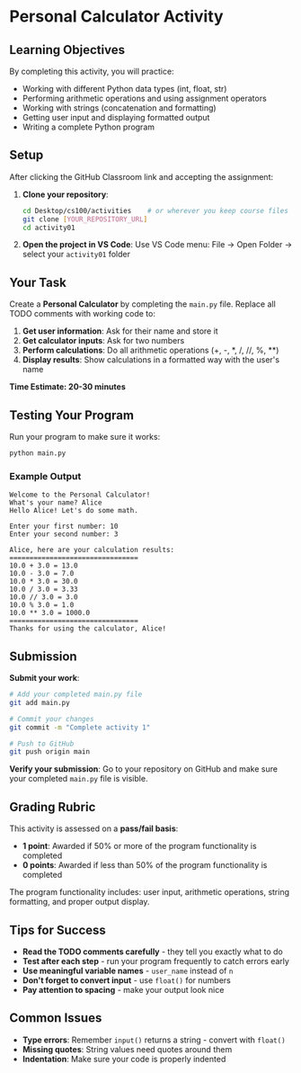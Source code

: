 # Personal Calculator Activity

## Learning Objectives

By completing this activity, you will practice:
- Working with different Python data types (int, float, str)
- Performing arithmetic operations and using assignment operators
- Working with strings (concatenation and formatting)
- Getting user input and displaying formatted output
- Writing a complete Python program

## Setup

After clicking the GitHub Classroom link and accepting the assignment:

1. **Clone your repository**:
   ```bash
   cd Desktop/cs100/activities    # or wherever you keep course files
   git clone [YOUR_REPOSITORY_URL]
   cd activity01
   ```

2. **Open the project in VS Code**:
   Use VS Code menu: File → Open Folder → select your `activity01` folder

## Your Task

Create a **Personal Calculator** by completing the `main.py` file. Replace all TODO comments with working code to:

1. **Get user information**: Ask for their name and store it
2. **Get calculator inputs**: Ask for two numbers  
3. **Perform calculations**: Do all arithmetic operations (+, -, *, /, //, %, **)
4. **Display results**: Show calculations in a formatted way with the user's name

**Time Estimate: 20-30 minutes**

## Testing Your Program

Run your program to make sure it works:

```bash
python main.py
```

### Example Output
```
Welcome to the Personal Calculator!
What's your name? Alice
Hello Alice! Let's do some math.

Enter your first number: 10
Enter your second number: 3

Alice, here are your calculation results:
================================
10.0 + 3.0 = 13.0
10.0 - 3.0 = 7.0
10.0 * 3.0 = 30.0
10.0 / 3.0 = 3.33
10.0 // 3.0 = 3.0
10.0 % 3.0 = 1.0
10.0 ** 3.0 = 1000.0
================================
Thanks for using the calculator, Alice!
```

## Submission

**Submit your work**:
```bash
# Add your completed main.py file
git add main.py

# Commit your changes
git commit -m "Complete activity 1"

# Push to GitHub
git push origin main
```

**Verify your submission**: Go to your repository on GitHub and make sure your completed `main.py` file is visible.

## Grading Rubric

This activity is assessed on a **pass/fail basis**:

- **1 point**: Awarded if 50% or more of the program functionality is completed
- **0 points**: Awarded if less than 50% of the program functionality is completed

The program functionality includes: user input, arithmetic operations, string formatting, and proper output display.

## Tips for Success

- **Read the TODO comments carefully** - they tell you exactly what to do
- **Test after each step** - run your program frequently to catch errors early
- **Use meaningful variable names** - `user_name` instead of `n`
- **Don't forget to convert input** - use `float()` for numbers
- **Pay attention to spacing** - make your output look nice

## Common Issues

- **Type errors**: Remember `input()` returns a string - convert with `float()`
- **Missing quotes**: String values need quotes around them
- **Indentation**: Make sure your code is properly indented
